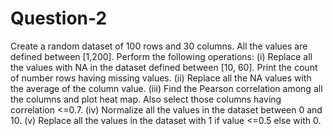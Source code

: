 # Question-2

Create a random dataset of 100 rows and 30 columns. All the values are defined between [1,200]. Perform 
the following operations:
(i) Replace all the values with NA in the dataset defined between [10, 60]. Print the count of number 
rows having missing values.
(ii) Replace all the NA values with the average of the column value. 
(iii) Find the Pearson correlation among all the columns and plot heat map. Also select those columns 
having correlation <=0.7.
(iv) Normalize all the values in the dataset between 0 and 10.
(v) Replace all the values in the dataset with 1 if value <=0.5 else with 0.
